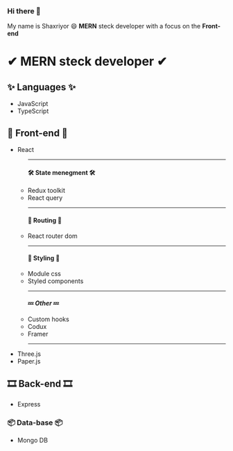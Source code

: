 ### Hi there 👋

<p>My name is Shaxriyor 😄 <b>MERN</b> steck developer with a focus on the <b>Front-end</b></p>

<h1>✔ MERN steck developer ✔</h1>

<h2>✨ Languages ✨</h2>
<ul>
  <li>JavaScript</li>
  <li>TypeScript</li>
</ul>

<h2>👀 Front-end 👀</h2>
<ul>
  <li>
    React
    <ul>
      <hr/>
      <h4>🛠 State menegment 🛠</h4>
        <li>Redux toolkit</li>
        <li>React query</li>
      <hr/>
      <h4>📍 Routing 📍</h4>
        <li>React router dom</li>
      <hr/>
      <h4>🌟 Styling 🌟</h4>
        <li>Module css</li>
        <li>Styled components</li>
      <hr/>
      <h4>💤 <em>Other</em> 💤</h4>
        <li>Custom hooks</li>
        <li>Codux</li>
        <li>Framer</li>
      <hr/>
    </ul>
  </li>
  <li>Three.js</li>
  <li>Paper.js</li>
</ul>

<h2>🎞 Back-end 🎞</h2>
<ul>
  <li>Express</li>
</ul>
<h3>📦 Data-base 📦</h3>
<ul>
  <li>Mongo DB</li>
</ul>

<!--
**Shake0707/Shake0707** is a ✨ _special_ ✨ repository because its `README.md` (this file) appears on your GitHub profile.

Here are some ideas to get you started:

- 🔭 I’m currently working on ...
- 🌱 I’m currently learning ...
- 👯 I’m looking to collaborate on ...
- 🤔 I’m looking for help with ...
- 💬 Ask me about ...
- 📫 How to reach me: ...
- 😄 Pronouns: ...
- ⚡ Fun fact: ...
-->
